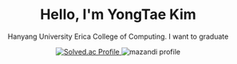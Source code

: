 <div align="center">
  <h1>Hello, I'm YongTae Kim</h1>
  <p>Hanyang University Erica College of Computing. I want to graduate</p>
</div>

<p align="center">
  <a href="https://solved.ac/dydxo5792/">
    <img src="http://mazassumnida.wtf/api/v2/generate_badge?boj=dydxo5792" alt="Solved.ac Profile">
  </a>
  <img src="http://mazandi.herokuapp.com/api?handle=dydxo5792&theme=cold" alt="mazandi profile">
</p>


<!--
<div>
  <h2>Skills</h2>
  <h4>Platforms & Languages</h4>

  <h4>Tools</h4>

  <h2>Contacts</h2>
</div>


**leo891204/leo891204** is a ✨ _special_ ✨ repository because its `README.md` (this file) appears on your GitHub profile.
git
Here are some ideas to get you started:

- 🔭 I’m currently working on ...
- 🌱 I’m currently learning ...
- 👯 I’m looking to collaborate on ...
- 🤔 I’m looking for help with ...
- 💬 Ask me about ...
- 📫 How to reach me: ...
- 😄 Pronouns: ...
- ⚡ Fun fact: ...
-->
